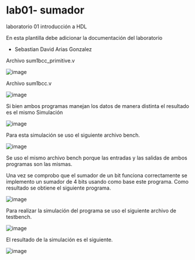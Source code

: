 # lab01- sumador 
laboratorio 01 introducción a HDL

En esta plantilla debe adicionar la documentación del laboratorio

* Sebastian David Arias Gonzalez

Archivo sum1bcc_primitive.v

![image](https://user-images.githubusercontent.com/79991587/112210407-a7462e00-8be8-11eb-93c9-bcfd2b0c7477.png)

Archivo sum1bcc.v

![image](https://user-images.githubusercontent.com/79991587/112210817-2dfb0b00-8be9-11eb-955e-3aa07413a946.png)

Si bien ambos programas manejan los datos de manera distinta el resultado es el mismo
Simulación

![image](https://user-images.githubusercontent.com/79991587/112211445-e628b380-8be9-11eb-97ba-8705caf93c2c.png)

Para esta simulación se uso el siguiente archivo bench.

![image](https://user-images.githubusercontent.com/79991587/112215760-bcbe5680-8bee-11eb-9be1-4c4148c7c7a4.png)

Se uso el mismo archivo bench porque las entradas y las salidas de ambos programas son las mismas.

Una vez se comprobo que el sumador de un bit funciona correctamente se implemento un sumador de 4 bits usando como base este programa.
Como resultado se obtiene el siguiente programa.

![image](https://user-images.githubusercontent.com/79991587/112225936-8509db80-8bfb-11eb-9bd9-2ed06c14b7f9.png)

Para realizar la simulación del programa se uso el siguiente archivo de testbench.

![image](https://user-images.githubusercontent.com/79991587/112225652-19c00980-8bfb-11eb-9840-29ee016d542b.png)

El resultado de la simulación es el siguiente.

![image](https://user-images.githubusercontent.com/79991587/112225777-4d029880-8bfb-11eb-96f1-ec9792ee82ae.png)
